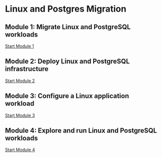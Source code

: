 # Linux and Postgres Migration

## Module 1: Migrate Linux and PostgreSQL workloads
[Start Module 1](./1-migrate-linux-and-postgresql-workloads.md)

## Module 2: Deploy Linux and PostgreSQL infrastructure​
[Start Module 2](./2-deploy-linux-and-postgresql-infrastructure.md)

## Module 3: Configure a Linux application workload​
[Start Module 3](./3-configure-linux-application-workload.md)

## Module 4: Explore and run Linux and PostgreSQL workloads​
[Start Module 4](./4-explore-and-run-linux-and-postgresql-workloads.md)

